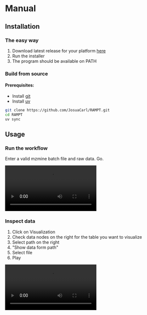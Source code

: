 # Manual

## Installation
### The easy way
1. Download latest release for your platform [here](https://github.com/JosuaCarl/RAMPT/releases)
2. Run the installer
3. The program should be available on PATH


### Build from source
#### Prerequisites:
- Install [git](https://git-scm.com/downloads)
- Install [uv](https://docs.astral.sh/uv/getting-started/installation/)

```sh
git clone https://github.com/JosuaCarl/RAMPT.git
cd RAMPT
uv sync
```

## Usage

### Run the workflow
Enter a valid mzmine batch file and raw data. Go.

![](https://github.com/JosuaCarl/RAMPT/blob/main/statics/share/rampt_usage_simple.mov)

### Inspect data
1. Click on Visualization
2. Check data nodes on the right for the table you want to visualize
3. Select path on the right
4. "Show data form path"
5. Select file
6. Play

![](https://github.com/JosuaCarl/RAMPT/blob/main/statics/share/visualization_simple.mov)